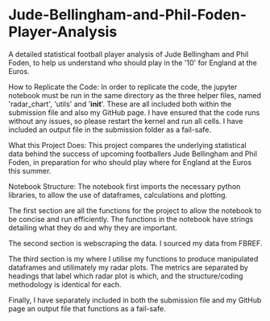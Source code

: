 # Jude-Bellingham-and-Phil-Foden-Player-Analysis
A detailed statistical football player analysis of Jude Bellingham and Phil Foden, to help us understand who should play in the '10' for England at the Euros.

How to Replicate the Code:
In order to replicate the code, the jupyter notebook must be run in the same directory as the three helper files, named 'radar_chart', 'utils' and '__init__'. These are all included both within the submission file and also my GitHub page.
I have ensured that the code runs without any issues, so please restart the kernel and run all cells.
I have included an output file in the submission folder as a fail-safe.

What this Project Does:
This project compares the underlying statistical data behind the success of upcoming footballers Jude Bellingham and Phil Foden, in preparation for who should play where for England at the Euros this summer.

Notebook Structure:
The notebook first imports the necessary python libraries, to allow the use of dataframes, calculations and plotting.

The first section are all the functions for the project to allow the notebook to be concise and run efficiently. 
The functions in the notebook have strings detailing what they do and why they are important.

The second section is webscraping the data. I sourced my data from FBREF.

The third section is my where I utilise my functions to produce manipulated dataframes and utilimately my radar plots. 
The metrics are separated by headings that label which radar plot is which, and the structure/coding methodology is identical for each.

Finally, I have separately included in both the submission file and my GitHub page an output file that functions as a fail-safe.









